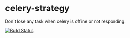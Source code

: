 # celery-strategy
Don`t lose any task when celery is offline or not responding.

[![Build Status](https://travis-ci.org/thinmy/celery-strategy.svg?branch=master)](https://travis-ci.org/thinmy/celery-strategy)
